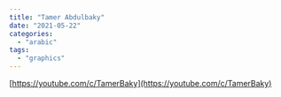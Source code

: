 ```yaml
---
title: "Tamer Abdulbaky"
date: "2021-05-22"
categories:
  - "arabic"
tags:
  - "graphics"
---
```


[https://youtube.com/c/TamerBaky](https://youtube.com/c/TamerBaky)
